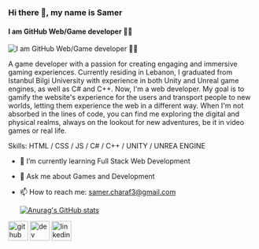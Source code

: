 ### Hi there 👋, my name is Samer 
#### I am GitHub Web/Game developer 👨‍💻
![I am GitHub Web/Game developer 👨‍💻](https://arturssmirnovs.github.io/github-profile-readme-generator/images/banner.png)

A game developer with a passion for creating engaging and immersive gaming experiences. Currently residing in Lebanon, I graduated from Istanbul Bilgi University with experience in both Unity and Unreal game engines, as well as C# and C++. Now, I'm a web developer. My goal is to gamify the website's experience for the users and transport people to new worlds, letting them experience the web in a different way. When I'm not absorbed in the lines of code, you can find me exploring the digital and physical realms, always on the lookout for new adventures, be it in video games or real life.

Skills: HTML / CSS / JS / C# / C++ / UNITY / UNREA ENGINE

- 🌱 I’m currently learning Full Stack Web Development 
- 💬 Ask me about Games and Development 
- 📫 How to reach me: samer.charaf3@gmail.com

  [![Anurag's GitHub stats](https://github-readme-stats.vercel.app/api?username=samercharafeddine)](https://github.com/anuraghazra/github-readme-stats)


[<img src='https://cdn.jsdelivr.net/npm/simple-icons@3.0.1/icons/github.svg' alt='github' height='40'>](https://github.com/https://github.com/samercharafeddine)  [<img src='https://cdn.jsdelivr.net/npm/simple-icons@3.0.1/icons/dev-dot-to.svg' alt='dev' height='40'>](https://dev.to/https://dev.to/samercharafeddine)  [<img src='https://cdn.jsdelivr.net/npm/simple-icons@3.0.1/icons/linkedin.svg' alt='linkedin' height='40'>](https://www.linkedin.com/in/https://www.linkedin.com/in/samer-charaf-eddine-90739a127//)  

